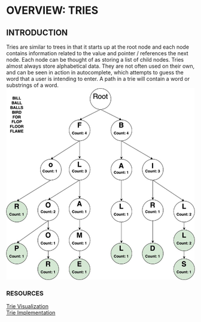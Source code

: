 # OVERVIEW: TRIES
## INTRODUCTION
Tries are similar to trees in that it starts up at the root node and each node contains information related to the value and pointer / references the next node. Each node can be
thought of as storing a list of child nodes. Tries almost always store alphabetical data. They are not often used on their own, and can be seen in action in autocomplete, which attempts to guess the word that a user is intending to enter.
 A path in a trie will contain a word or substrings of a word.  
![img.png](img.png)
### RESOURCES
[Trie Visualization](https://www.cs.usfca.edu/~galles/visualization/Trie.html)  
[Trie Implementation](https://github.com/trekhleb/javascript-algorithms/tree/master/src/data-structures/trie)  
[]()  